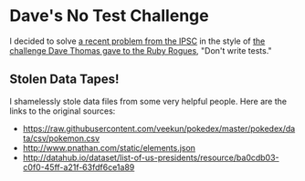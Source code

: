 # Dave's No Test Challenge

I decided to solve [a recent problem from the IPSC](http://ipsc.ksp.sk/2014/real/problems/k.html) in the style of [the challenge Dave Thomas gave to the Ruby Rogues](http://rubyrogues.com/164-rr-staying-sharp-with-dave-thomas/), "Don't write tests."

## Stolen Data Tapes!

I shamelessly stole data files from some very helpful people.  Here are the links to the original sources:

* https://raw.githubusercontent.com/veekun/pokedex/master/pokedex/data/csv/pokemon.csv
* http://www.pnathan.com/static/elements.json
* http://datahub.io/dataset/list-of-us-presidents/resource/ba0cdb03-c0f0-45ff-a21f-63fdf6ce1a89
